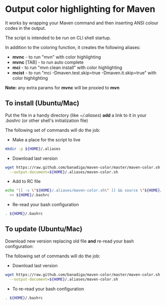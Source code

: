 Output color highlighting for Maven 
==============================

It works by wrapping your Maven command and then inserting ANSI colour codes in the output.

The script is intended to be run on CLI shell startup. 

In addition to the coloring function, it creates the following aliases:
* **mvnc** - to run "mvn" with color highlighting
* **mvnc** [TAB] - to run auto complete
* **mci** - to run "mvn clean install" with color highlighting
* **mcist** - to run "mci -Dmaven.test.skip=true -Dmaven.it.skip=true" with color highlighting

**Note:** any extra params for **mvnc** will be proxied to **mvn**

To install (Ubuntu/Mac)
------------------------

Put the file in a handy directory (like *~/.aliases*) **add** a link to it in your *.bashrc* (or other shell's initialization file)

The following set of commands will do the job:

* Make a place for the script to live 

```bash
mkdir -p ${HOME}/.aliases 
```

* Download last version

```bash
wget https://raw.github.com/banadiga/maven-color/master/maven-color.sh \
  --output-document=${HOME}/.aliases/maven-color.sh
```

* Add to RC file

```bash
echo "[[ -s \"${HOME}/.aliases/maven-color.sh\" ]] && source \"${HOME}/.aliases/maven-color.sh\"" \
  >> ${HOME}/.bashrc
```

* Re-read your bash configuration

```bash
. ${HOME}/.bashrc
```


To update (Ubuntu/Mac)
------------------------

Download new version replacing old file **and** re-read your bash configuration:

The following set of commands will do the job:

* Download last version

```bash
wget https://raw.github.com/banadiga/maven-color/master/maven-color.sh \
  --output-document=${HOME}/.aliases/maven-color.sh
```

* To re-read your bash configuration

```bash
. ${HOME}/.bashrc
```

